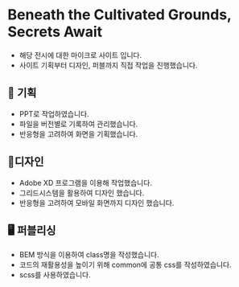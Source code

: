 # Beneath the Cultivated Grounds, Secrets Await
- 해당 전시에 대한 마이크로 사이트 입니다.
- 사이트 기획부터 디자인, 퍼블까지 직접 작업을 진행했습니다.

## 📝 기획
- PPT로 작업하였습니다.
- 파일을 버전별로 기록하여 관리했습니다.
- 반응형을 고려하여 화면을 기획했습니다.

## 🎨디자인
- Adobe XD 프로그램을 이용해 작업했습니다.
- 그리드시스템을 활용하여 디자인 했습니다.
- 반응형을 고려하여 모바일 화면까지 디자인 했습니다.

## 🖥 퍼블리싱
- BEM 방식을 이용하여 class명을 작성했습니다.
- 코드의 재활용성을 높이기 위해 common에 공통 css를 작성하였습니다.
- scss를 사용하였습니다.
